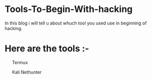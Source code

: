 # Tools-To-Begin-With-hacking
In this blog i will tell u about whuch tool you used use in beginning of hacking.

# Here are the tools :-
  <ol>Termux</ol>
  <ol>Kali Nethunter</ol>
